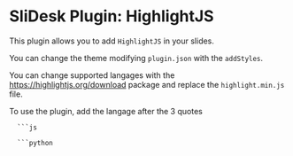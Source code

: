 # SliDesk Plugin: HighlightJS

This plugin allows you to add `HighlightJS` in your slides.

You can change the theme modifying `plugin.json` with the `addStyles`.

You can change supported langages with the https://highlightjs.org/download package and replace the `highlight.min.js` file.

To use the plugin, add the langage after the 3 quotes

```
  ```js

  ```python
```
